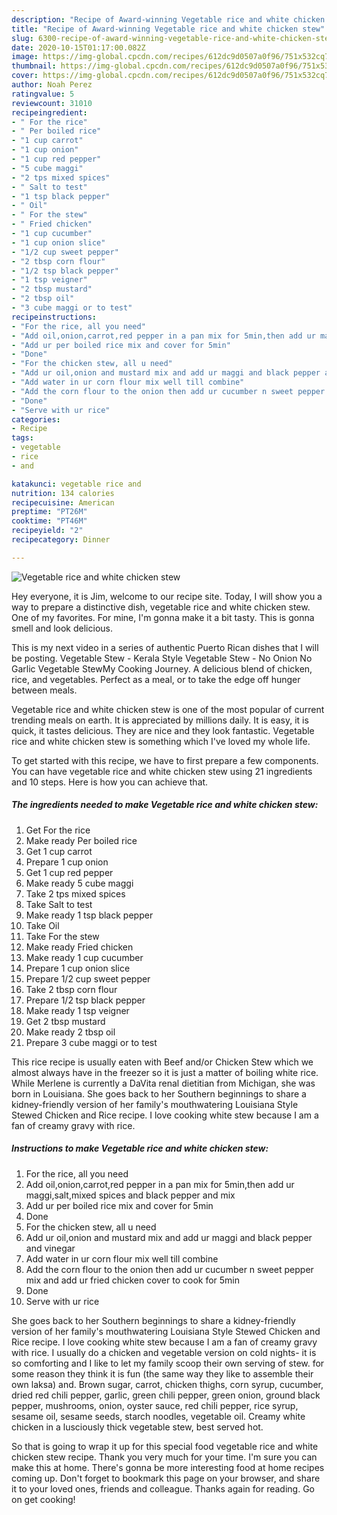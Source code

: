 ```yaml
---
description: "Recipe of Award-winning Vegetable rice and white chicken stew"
title: "Recipe of Award-winning Vegetable rice and white chicken stew"
slug: 6300-recipe-of-award-winning-vegetable-rice-and-white-chicken-stew
date: 2020-10-15T01:17:00.082Z
image: https://img-global.cpcdn.com/recipes/612dc9d0507a0f96/751x532cq70/vegetable-rice-and-white-chicken-stew-recipe-main-photo.jpg
thumbnail: https://img-global.cpcdn.com/recipes/612dc9d0507a0f96/751x532cq70/vegetable-rice-and-white-chicken-stew-recipe-main-photo.jpg
cover: https://img-global.cpcdn.com/recipes/612dc9d0507a0f96/751x532cq70/vegetable-rice-and-white-chicken-stew-recipe-main-photo.jpg
author: Noah Perez
ratingvalue: 5
reviewcount: 31010
recipeingredient:
- " For the rice"
- " Per boiled rice"
- "1 cup carrot"
- "1 cup onion"
- "1 cup red pepper"
- "5 cube maggi"
- "2 tps mixed spices"
- " Salt to test"
- "1 tsp black pepper"
- " Oil"
- " For the stew"
- " Fried chicken"
- "1 cup cucumber"
- "1 cup onion slice"
- "1/2 cup sweet pepper"
- "2 tbsp corn flour"
- "1/2 tsp black pepper"
- "1 tsp veigner"
- "2 tbsp mustard"
- "2 tbsp oil"
- "3 cube maggi or to test"
recipeinstructions:
- "For the rice, all you need"
- "Add oil,onion,carrot,red pepper in a pan mix for 5min,then add ur maggi,salt,mixed spices and black pepper and mix"
- "Add ur per boiled rice mix and cover for 5min"
- "Done"
- "For the chicken stew, all u need"
- "Add ur oil,onion and mustard mix and add ur maggi and black pepper and vinegar"
- "Add water in ur corn flour mix well till combine"
- "Add the corn flour to the onion then add ur cucumber n sweet pepper mix and add ur fried chicken cover to cook for 5min"
- "Done"
- "Serve with ur rice"
categories:
- Recipe
tags:
- vegetable
- rice
- and

katakunci: vegetable rice and 
nutrition: 134 calories
recipecuisine: American
preptime: "PT26M"
cooktime: "PT46M"
recipeyield: "2"
recipecategory: Dinner

---
```



![Vegetable rice and white chicken stew](https://img-global.cpcdn.com/recipes/612dc9d0507a0f96/751x532cq70/vegetable-rice-and-white-chicken-stew-recipe-main-photo.jpg)

Hey everyone, it is Jim, welcome to our recipe site. Today, I will show you a way to prepare a distinctive dish, vegetable rice and white chicken stew. One of my favorites. For mine, I'm gonna make it a bit tasty. This is gonna smell and look delicious.

This is my next video in a series of authentic Puerto Rican dishes that I will be posting. Vegetable Stew - Kerala Style Vegetable Stew - No Onion No Garlic Vegetable StewMy Cooking Journey. A delicious blend of chicken, rice, and vegetables. Perfect as a meal, or to take the edge off hunger between meals.

Vegetable rice and white chicken stew is one of the most popular of current trending meals on earth. It is appreciated by millions daily. It is easy, it is quick, it tastes delicious. They are nice and they look fantastic. Vegetable rice and white chicken stew is something which I've loved my whole life.


To get started with this recipe, we have to first prepare a few components. You can have vegetable rice and white chicken stew using 21 ingredients and 10 steps. Here is how you can achieve that.

<!--inarticleads1-->

##### The ingredients needed to make Vegetable rice and white chicken stew:

1. Get  For the rice
1. Make ready  Per boiled rice
1. Get 1 cup carrot
1. Prepare 1 cup onion
1. Get 1 cup red pepper
1. Make ready 5 cube maggi
1. Take 2 tps mixed spices
1. Take  Salt to test
1. Make ready 1 tsp black pepper
1. Take  Oil
1. Take  For the stew
1. Make ready  Fried chicken
1. Make ready 1 cup cucumber
1. Prepare 1 cup onion slice
1. Prepare 1/2 cup sweet pepper
1. Take 2 tbsp corn flour
1. Prepare 1/2 tsp black pepper
1. Make ready 1 tsp veigner
1. Get 2 tbsp mustard
1. Make ready 2 tbsp oil
1. Prepare 3 cube maggi or to test


This rice recipe is usually eaten with Beef and/or Chicken Stew which we almost always have in the freezer so it is just a matter of boiling white rice. While Merlene is currently a DaVita renal dietitian from Michigan, she was born in Louisiana. She goes back to her Southern beginnings to share a kidney-friendly version of her family&#39;s mouthwatering Louisiana Style Stewed Chicken and Rice recipe. I love cooking white stew because I am a fan of creamy gravy with rice. 

<!--inarticleads2-->

##### Instructions to make Vegetable rice and white chicken stew:

1. For the rice, all you need
1. Add oil,onion,carrot,red pepper in a pan mix for 5min,then add ur maggi,salt,mixed spices and black pepper and mix
1. Add ur per boiled rice mix and cover for 5min
1. Done
1. For the chicken stew, all u need
1. Add ur oil,onion and mustard mix and add ur maggi and black pepper and vinegar
1. Add water in ur corn flour mix well till combine
1. Add the corn flour to the onion then add ur cucumber n sweet pepper mix and add ur fried chicken cover to cook for 5min
1. Done
1. Serve with ur rice


She goes back to her Southern beginnings to share a kidney-friendly version of her family&#39;s mouthwatering Louisiana Style Stewed Chicken and Rice recipe. I love cooking white stew because I am a fan of creamy gravy with rice. I usually do a chicken and vegetable version on cold nights- it is so comforting and I like to let my family scoop their own serving of stew. for some reason they think it is fun (the same way they like to assemble their own laksa) and. Brown sugar, carrot, chicken thighs, corn syrup, cucumber, dried red chili pepper, garlic, green chili pepper, green onion, ground black pepper, mushrooms, onion, oyster sauce, red chili pepper, rice syrup, sesame oil, sesame seeds, starch noodles, vegetable oil. Creamy white chicken in a lusciously thick vegetable stew, best served hot. 

So that is going to wrap it up for this special food vegetable rice and white chicken stew recipe. Thank you very much for your time. I'm sure you can make this at home. There's gonna be more interesting food at home recipes coming up. Don't forget to bookmark this page on your browser, and share it to your loved ones, friends and colleague. Thanks again for reading. Go on get cooking!
